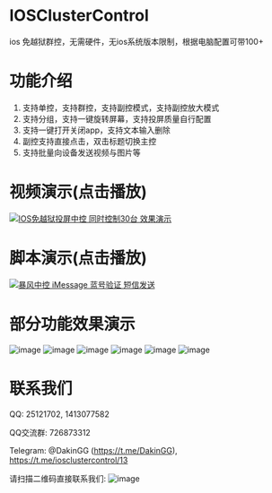 # IOSClusterControl
ios 免越狱群控，无需硬件，无ios系统版本限制，根据电脑配置可带100+

# 功能介绍
1. 支持单控，支持群控，支持副控模式，支持副控放大模式
2. 支持分组，支持一键旋转屏幕，支持投屏质量自行配置
3. 支持一键打开关闭app，支持文本输入删除
4. 副控支持直接点击，双击标题切换主控
5. 支持批量向设备发送视频与图片等

# 视频演示(点击播放)
[![IOS免越狱投屏中控 同时控制30台 效果演示](http://cdn.mierscript.com/stormmaker/b617a01e520e6fb45a0da58c5c51fe88/30.png)](https://www.bilibili.com/video/BV1Du411a7rb/?share_source=copy_web&vd_source=84fe0be5e1b68cc22a1576b3fb886e4b)

# 脚本演示(点击播放)
[![暴风中控 iMessage 蓝号验证 短信发送](http://cdn.mierscript.com/stormmaker/cd53560bfe90a13dea73e87974c658d7/im.png)](https://www.bilibili.com/video/BV1eh4y1X7Ua/?share_source=copy_web&vd_source=84fe0be5e1b68cc22a1576b3fb886e4b)

# 部分功能效果演示
![image](http://cdn.mierscript.com/iosclustercontrol/iosclustercontrol0.png)
![image](http://cdn.mierscript.com/iosclustercontrol/iosclustercontrol1.png)
![image](http://cdn.mierscript.com/iosclustercontrol/iosclustercontrol2.png)
![image](http://cdn.mierscript.com/iosclustercontrol/iosclustercontrol3.png)
![image](http://cdn.mierscript.com/iosclustercontrol/iosclustercontrol4.png)
![image](http://cdn.mierscript.com/iosclustercontrol/iosclustercontrol5.png)

# 联系我们

QQ: 25121702, 1413077582

QQ交流群: 726873312

Telegram: @DakinGG (https://t.me/DakinGG), https://t.me/iosclustercontrol/13
 
请扫描二维码直接联系我们:
![image](http://cdn.mierscript.com/stormmaker/e05c5543a5498ddea95a2b8ff52e0fc6/wechat.jpg)
